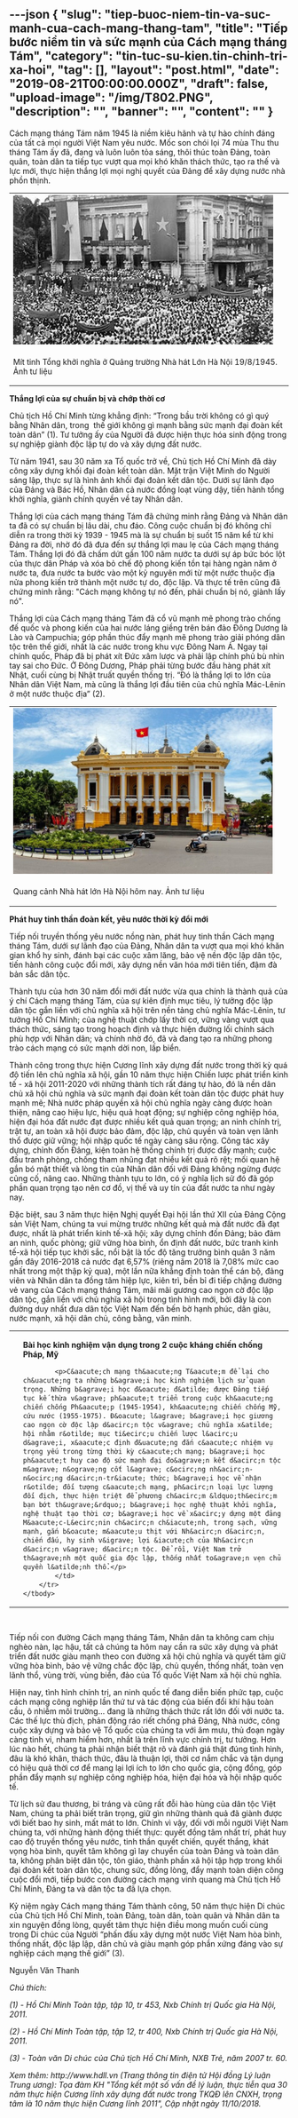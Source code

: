 ---json
{
    "slug": "tiep-buoc-niem-tin-va-suc-manh-cua-cach-mang-thang-tam",
    "title": "Tiếp bước niềm tin và sức mạnh của Cách mạng tháng Tám",
    "category": "tin-tuc-su-kien.tin-chinh-tri-xa-hoi",
    "tag": [],
    "layout": "post.html",
    "date": "2019-08-21T00:00:00.000Z",
    "draft": false,
    "upload-image": "/img/T802.PNG",
    "description": "",
    "banner": "",
    "__content__": ""
}
---
<p>C&aacute;ch mạng th&aacute;ng T&aacute;m năm 1945 l&agrave; niềm ki&ecirc;u h&atilde;nh v&agrave; tự h&agrave;o ch&iacute;nh đ&aacute;ng của tất cả mọi người Việt Nam y&ecirc;u nước. Mốc son ch&oacute;i lọi 74 m&ugrave;a Thu thu th&aacute;ng T&aacute;m ấy đ&atilde;, đang v&agrave; lu&ocirc;n lu&ocirc;n tỏa s&aacute;ng, th&ocirc;i th&uacute;c to&agrave;n Đảng, to&agrave;n qu&acirc;n, to&agrave;n d&acirc;n ta tiếp tục vượt qua mọi kh&oacute; khăn th&aacute;ch thức, tạo ra thế v&agrave; lực mới, thực hiện thắng lợi mọi nghị quyết của Đảng để x&acirc;y dựng nước nh&agrave; phồn thịnh.</p>

<table align="center">
	<tbody>
		<tr>
			<td><img alt="" src="/img/T801.PNG" /></td>
		</tr>
		<tr>
			<td>
			<p>M&iacute;t tinh Tổng khởi nghĩa ở Quảng trường Nh&agrave; h&aacute;t Lớn H&agrave; Nội 19/8/1945. Ảnh tư li&ecirc;̣u</p>
			</td>
		</tr>
	</tbody>
</table>

<p><strong>Thắng lợi của sự chuẩn bị v&agrave; chớp thời cơ</strong></p>

<p>Chủ tịch Hồ Ch&iacute; Minh từng khẳng định: &ldquo;Trong bầu trời kh&ocirc;ng c&oacute; g&igrave; qu&yacute; bằng Nh&acirc;n d&acirc;n, trong&nbsp; thế giới kh&ocirc;ng g&igrave; mạnh bằng sức mạnh đại đo&agrave;n kết to&agrave;n d&acirc;n&rdquo; (1). Tư tưởng ấy của Người đ&atilde; được hiện thực h&oacute;a sinh động trong sự nghiệp gi&agrave;nh độc lập tự do v&agrave; x&acirc;y dựng đất nước.</p>

<p>Từ năm 1941, sau 30 năm xa Tổ quốc trở về, Chủ tịch Hồ Ch&iacute; Minh đ&atilde; d&agrave;y c&ocirc;ng x&acirc;y dựng khối đại đo&agrave;n kết to&agrave;n d&acirc;n. Mặt trận Việt Minh do Người s&aacute;ng lập, thực sự l&agrave; h&igrave;nh ảnh khối đại đo&agrave;n kết d&acirc;n tộc. Dưới sự l&atilde;nh đạo của Đảng v&agrave; B&aacute;c Hồ, Nh&acirc;n d&acirc;n cả nước đồng loạt v&ugrave;ng dậy, tiến h&agrave;nh tổng khởi nghĩa, gi&agrave;nh ch&iacute;nh quyền về tay Nh&acirc;n d&acirc;n.</p>

<p>Thắng lợi của c&aacute;ch mạng th&aacute;ng T&aacute;m đ&atilde; chứng minh rằng Đảng v&agrave; Nh&acirc;n d&acirc;n ta đ&atilde; c&oacute; sự chuẩn bị l&acirc;u d&agrave;i, chu đ&aacute;o. C&ocirc;ng cuộc chuẩn bị đ&oacute; kh&ocirc;ng chỉ diễn ra trong thời kỳ 1939 - 1945 m&agrave; l&agrave; sự chuẩn bị suốt 15 năm kể từ khi Đảng ra đời, nhờ đ&oacute; đ&atilde; đưa đến sự thắng lợi mau lẹ của C&aacute;ch mạng th&aacute;ng T&aacute;m. Thắng lợi đ&oacute; đ&atilde; chấm dứt gần 100 năm nước ta dưới sự &aacute;p bức b&oacute;c lột của thực d&acirc;n Ph&aacute;p v&agrave; x&oacute;a bỏ chế độ phong kiến tồn tại h&agrave;ng ng&agrave;n năm ở nước ta, đưa nước ta bước v&agrave;o một kỷ nguy&ecirc;n mới từ một nước thuộc địa nửa phong kiến trở th&agrave;nh một nước tự do, độc lập. V&agrave; thực tế tr&ecirc;n cũng đ&atilde; chứng minh rằng: &quot;C&aacute;ch mạng kh&ocirc;ng tự n&oacute; đến, phải chuẩn bị n&oacute;, gi&agrave;nh lấy n&oacute;&quot;.</p>

<p>Thắng lợi của C&aacute;ch mạng th&aacute;ng T&aacute;m đ&atilde; cổ vũ mạnh mẽ phong tr&agrave;o chống đế quốc v&agrave; phong kiến của hai nước l&aacute;ng giềng tr&ecirc;n b&aacute;n đảo Đ&ocirc;ng Dương l&agrave; L&agrave;o v&agrave; Campuchia; g&oacute;p phần th&uacute;c đẩy mạnh mẽ phong tr&agrave;o giải ph&oacute;ng d&acirc;n tộc tr&ecirc;n thế giới, nhất l&agrave; c&aacute;c nước trong khu vực Đ&ocirc;ng Nam &Aacute;. Ngay tại ch&iacute;nh quốc, Ph&aacute;p đ&atilde; bị ph&aacute;t x&iacute;t Đức x&acirc;m lược v&agrave; phải lập ch&iacute;nh phủ b&ugrave; nh&igrave;n tay sai cho Đức. Ở Đ&ocirc;ng Dương, Ph&aacute;p phải từng bước đầu h&agrave;ng ph&aacute;t x&iacute;t Nhật, cuối c&ugrave;ng bị Nhật truất quyền thống trị. &ldquo;Đ&oacute; l&agrave; thắng lợi to lớn của Nh&acirc;n d&acirc;n Việt Nam, m&agrave; cũng l&agrave; thắng lợi đầu ti&ecirc;n của chủ nghĩa M&aacute;c-L&ecirc;nin ở một nước thuộc địa&rdquo; (2).</p>

<table align="center">
	<tbody>
		<tr>
			<td><img alt="" src="/img/T802.PNG" /></td>
		</tr>
		<tr>
			<td>
			<p>Quang cảnh Nh&agrave; h&aacute;t lớn H&agrave; Nội h&ocirc;m nay. Ảnh tư liệu</p>
			</td>
		</tr>
	</tbody>
</table>

<p><strong>Ph&aacute;t huy tinh thần đo&agrave;n kết, y&ecirc;u nước thời kỳ đổi mới</strong></p>

<p>Tiếp nối truyền thống y&ecirc;u nước nồng n&agrave;n, ph&aacute;t huy tinh thần C&aacute;ch mạng th&aacute;ng T&aacute;m, dưới sự l&atilde;nh đạo của Đảng, Nh&acirc;n d&acirc;n ta vượt qua mọi kh&oacute; khăn gian khổ hy sinh, đ&aacute;nh bại c&aacute;c cuộc x&acirc;m lăng, bảo vệ nền độc lập d&acirc;n tộc, tiến h&agrave;nh c&ocirc;ng cuộc đổi mới, x&acirc;y dựng nền văn h&oacute;a mới ti&ecirc;n tiến, đậm đ&agrave; bản sắc d&acirc;n tộc.</p>

<p>Th&agrave;nh tựu của hơn 30 năm đổi mới đất nước vừa qua ch&iacute;nh l&agrave; th&agrave;nh quả của &yacute; ch&iacute; C&aacute;ch mạng th&aacute;ng T&aacute;m, của sự ki&ecirc;n định mục ti&ecirc;u, l&yacute; tưởng độc lập d&acirc;n tộc gắn liền với chủ nghĩa x&atilde; hội tr&ecirc;n nền tảng chủ nghĩa M&aacute;c-L&ecirc;nin, tư tưởng Hồ Ch&iacute; Minh; của nghệ thuật chớp lấy thời cơ, vững v&agrave;ng vượt qua th&aacute;ch thức, s&aacute;ng tạo trong hoạch định v&agrave; thực hiện đường lối ch&iacute;nh s&aacute;ch ph&ugrave; hợp với Nh&acirc;n d&acirc;n; v&agrave; ch&iacute;nh nhờ đ&oacute;, đ&atilde; v&agrave; đang tạo ra những phong tr&agrave;o c&aacute;ch mạng c&oacute; sức mạnh dời non, lấp biển.</p>

<p>Th&agrave;nh c&ocirc;ng trong thực hiện Cương lĩnh x&acirc;y dựng đất nước trong thời kỳ qu&aacute; độ tiến l&ecirc;n chủ nghĩa x&atilde; hội, gần 10 năm thực hiện Chiến lược ph&aacute;t triển kinh tế - x&atilde; hội 2011-2020 với những th&agrave;nh t&iacute;ch rất đ&aacute;ng tự h&agrave;o, đ&oacute; l&agrave; n&ecirc;̀n d&acirc;n chủ xã h&ocirc;̣i chủ nghĩa và sức mạnh đại đo&agrave;n kết to&agrave;n d&acirc;n tộc được ph&aacute;t huy mạnh mẽ; Nh&agrave; nước ph&aacute;p quyền x&atilde; hội chủ nghĩa ng&agrave;y c&agrave;ng được ho&agrave;n thiện, n&acirc;ng cao hiệu lực, hiệu quả hoạt động; sự nghi&ecirc;̣p c&ocirc;ng nghi&ecirc;̣p hóa, hi&ecirc;̣n đại hóa đ&acirc;́t nước đạt được nhi&ecirc;̀u k&ecirc;́t quả quan trọng; an ninh ch&iacute;nh trị, trật tự, an to&agrave;n x&atilde; hội được bảo đảm, độc lập, chủ quyền v&agrave; to&agrave;n vẹn l&atilde;nh thổ được giữ vững; hội nhập quốc tế ng&agrave;y c&agrave;ng s&acirc;u rộng. C&ocirc;ng t&aacute;c x&acirc;y dựng, chỉnh đốn Đảng, kiện to&agrave;n hệ thống ch&iacute;nh trị được đẩy mạnh; cuộc đấu tranh ph&ograve;ng, chống tham nhũng đạt nhiều kết quả r&otilde; rệt; mối quan hệ gắn b&oacute; mật thiết v&agrave; l&ograve;ng tin của Nh&acirc;n d&acirc;n đối với Đảng kh&ocirc;ng ngừng được củng c&ocirc;́, n&acirc;ng cao. Những th&agrave;nh tựu to lớn, c&oacute; &yacute; nghĩa lịch sử đ&oacute; đ&atilde; g&oacute;p phần quan trọng tạo n&ecirc;n cơ đồ, vị thế v&agrave; uy t&iacute;n của đất nước ta như ng&agrave;y nay.</p>

<p>Đặc biệt, sau 3 năm thực hiện Nghị quyết Đại hội lần thứ XII của Đảng Cộng sản Việt Nam, ch&uacute;ng ta vui mừng trước những kết quả m&agrave; đất nước đ&atilde; đạt được, nhất l&agrave; ph&aacute;t triển kinh tế-x&atilde; hội; x&acirc;y dựng chỉnh đốn Đảng; bảo đảm an ninh, quốc ph&ograve;ng; giữ vững h&ograve;a b&igrave;nh, ổn định đất nước, bức tranh kinh tế-x&atilde; hội tiếp tục khởi sắc, nổi bật l&agrave; tốc độ tăng trưởng b&igrave;nh qu&acirc;n 3 năm gần đ&acirc;y 2016-2018 cả nước đạt 6,57% (ri&ecirc;ng năm 2018 l&agrave; 7,08% mức cao nhất trong một thập kỷ qua), một lần nữa khẳng định to&agrave;n thể c&aacute;n bộ, đảng vi&ecirc;n v&agrave; Nh&acirc;n d&acirc;n ta đồng t&acirc;m hiệp lực, ki&ecirc;n tr&igrave;, bền bỉ đi tiếp chặng đường vẻ vang của C&aacute;ch mạng th&aacute;ng T&aacute;m, m&atilde;i m&atilde;i gương cao ngọn cờ độc lập d&acirc;n tộc, gắn liền với chủ nghĩa x&atilde; hội trong t&igrave;nh h&igrave;nh mới, bởi đ&acirc;y l&agrave; con đường duy nhất đưa d&acirc;n tộc Việt Nam đến bến bờ hạnh ph&uacute;c, d&acirc;n gi&agrave;u, nước mạnh, x&atilde; hội d&acirc;n chủ, c&ocirc;ng bằng, văn minh.</p>

<table align="center" border="0" cellpadding="1" cellspacing="0">
	<tbody>
		<tr>
			<td>&nbsp;</td>
			<td>
			<p><strong>B&agrave;i học kinh nghiệm vận dụng trong 2 cuộc kh&aacute;ng chiến chống Ph&aacute;p, Mỹ</strong></p>

			<p>C&aacute;ch mạng th&aacute;ng T&aacute;m để lại cho ch&uacute;ng ta những b&agrave;i học kinh nghiệm lịch sử quan trọng. Những b&agrave;i học đ&oacute; đ&atilde; được Đảng tiếp tục kế thừa v&agrave; ph&aacute;t triển trong cuộc kh&aacute;ng chiến chống Ph&aacute;p (1945-1954), kh&aacute;ng chiến chống Mỹ, cứu nước (1955-1975). Đ&oacute; l&agrave; b&agrave;i học giương cao ngọn cờ độc lập d&acirc;n tộc v&agrave; chủ nghĩa x&atilde; hội nhằm r&otilde; mục ti&ecirc;u chiến lược l&acirc;u d&agrave;i, x&aacute;c định đ&uacute;ng đắn c&aacute;c nhiệm vụ trọng yếu trong từng thời kỳ c&aacute;ch mạng; b&agrave;i học ph&aacute;t huy cao độ sức mạnh đại đo&agrave;n kết d&acirc;n tộc m&agrave; n&ograve;ng cốt l&agrave; c&ocirc;ng nh&acirc;n-n&ocirc;ng d&acirc;n-tr&iacute; thức; b&agrave;i học về nhận r&otilde; đối tượng c&aacute;ch mạng, ph&acirc;n loại lực lượng đối địch, thực hiện triệt để phương ch&acirc;m &ldquo;th&ecirc;m bạn bớt th&ugrave;&rdquo;; b&agrave;i học nghệ thuật khởi nghĩa, nghệ thuật tạo thời cơ; b&agrave;i học về x&acirc;y dựng một đảng M&aacute;c-L&ecirc;nin ch&acirc;n ch&iacute;nh, trong sạch, vững mạnh, gắn b&oacute; m&aacute;u thịt với Nh&acirc;n d&acirc;n, chiến đấu, hy sinh v&igrave; lợi &iacute;ch của Nh&acirc;n d&acirc;n v&agrave; d&acirc;n tộc. Để rồi, Việt Nam trở th&agrave;nh một quốc gia độc lập, thống nhất to&agrave;n vẹn chủ quyền l&atilde;nh thổ.</p>
			</td>
		</tr>
	</tbody>
</table>

<p>&nbsp;</p>

<p>Tiếp nối con đường C&aacute;ch mạng th&aacute;ng T&aacute;m, Nh&acirc;n d&acirc;n ta kh&ocirc;ng cam chịu ngh&egrave;o n&agrave;n, lạc hậu, tất cả ch&uacute;ng ta h&ocirc;m nay cần ra sức x&acirc;y dựng v&agrave; ph&aacute;t triển đất nước gi&agrave;u mạnh theo con đường x&atilde; hội chủ nghĩa v&agrave; quyết t&acirc;m giữ vững h&ograve;a b&igrave;nh, bảo vệ vững chắc độc lập, chủ quyền, thống nhất, to&agrave;n vẹn l&atilde;nh thổ, v&ugrave;ng trời, v&ugrave;ng biển, đảo của Tổ quốc Việt Nam x&atilde; hội chủ nghĩa.</p>

<p>Hiện nay, t&igrave;nh h&igrave;nh ch&iacute;nh trị, an ninh quốc tế đang diễn biến phức tạp, cuộc c&aacute;ch mạng c&ocirc;ng nghiệp lần thứ tư v&agrave; t&aacute;c động của biến đổi kh&iacute; hậu to&agrave;n cầu, &ocirc; nhiễm m&ocirc;i trường... đang l&agrave; những th&aacute;ch thức rất lớn đối với nước ta. C&aacute;c thế lực th&ugrave; địch, phản động r&aacute;o riết chống ph&aacute; Đảng, Nh&agrave; nước, c&ocirc;ng cuộc x&acirc;y dựng v&agrave; bảo vệ Tổ quốc của ch&uacute;ng ta với &acirc;m mưu, thủ đoạn ng&agrave;y c&agrave;ng tinh vi, nham hiểm hơn, nhất l&agrave; tr&ecirc;n lĩnh vực ch&iacute;nh trị, tư tưởng. Hơn l&uacute;c n&agrave;o hết, ch&uacute;ng ta phải nhận biết thật r&otilde; v&agrave; đ&aacute;nh gi&aacute; thật đ&uacute;ng t&igrave;nh h&igrave;nh, đ&acirc;u l&agrave; kh&oacute; khăn, th&aacute;ch thức, đ&acirc;u l&agrave; thuận lợi, thời cơ nắm chắc v&agrave; tận dụng c&oacute; hiệu quả thời cơ để mang lại lợi &iacute;ch to lớn cho quốc gia, cộng đồng, g&oacute;p phần đẩy mạnh sự nghiệp c&ocirc;ng nghiệp h&oacute;a, hiện đại h&oacute;a v&agrave; hội nhập quốc tế.</p>

<p>Từ lịch sử đau thương, bi tr&aacute;ng v&agrave; cũng rất đỗi h&agrave;o h&ugrave;ng của d&acirc;n tộc Việt Nam, ch&uacute;ng ta phải biết tr&acirc;n trọng, giữ g&igrave;n những th&agrave;nh quả đ&atilde; gi&agrave;nh được với biết bao hy sinh, mất m&aacute;t to lớn. Ch&iacute;nh v&igrave; vậy, đối với mỗi người Việt Nam ch&uacute;ng ta, với những h&agrave;nh động thiết thực: quyết đồng t&acirc;m nhất tr&iacute;, ph&aacute;t huy cao độ truyền thống y&ecirc;u nước, tinh thần quyết chiến, quyết thắng, kh&aacute;t vọng h&ograve;a b&igrave;nh, quyết t&acirc;m kh&ocirc;ng g&igrave; lay chuyển của to&agrave;n Đảng v&agrave; to&agrave;n d&acirc;n ta, kh&ocirc;ng ph&acirc;n biệt d&acirc;n tộc, t&ocirc;n gi&aacute;o, th&agrave;nh phần x&atilde; hội tập hợp trong khối đại đo&agrave;n kết to&agrave;n d&acirc;n tộc, chung sức, đồng l&ograve;ng, đẩy mạnh to&agrave;n diện c&ocirc;ng cuộc đổi mới, tiếp bước con đường c&aacute;ch mạng vinh quang m&agrave; Chủ tịch Hồ Ch&iacute; Minh, Đảng ta v&agrave; d&acirc;n tộc ta đ&atilde; lựa chọn.</p>

<p>Kỷ niệm ng&agrave;y C&aacute;ch mạng th&aacute;ng T&aacute;m th&agrave;nh c&ocirc;ng, 50 năm thực hiện Di ch&uacute;c của Chủ tịch Hồ Ch&iacute; Minh, to&agrave;n Đảng, to&agrave;n d&acirc;n, to&agrave;n qu&acirc;n v&agrave; Nh&acirc;n d&acirc;n ta xin nguyện đồng l&ograve;ng, quyết t&acirc;m thực hiện điều mong muốn cuối c&ugrave;ng trong Di ch&uacute;c của Người &ldquo;phấn đấu x&acirc;y dựng một nước Việt Nam h&ograve;a b&igrave;nh, thống nhất, độc lập lập, d&acirc;n chủ v&agrave; gi&agrave;u mạnh g&oacute;p phần xứng đ&aacute;ng v&agrave;o sự nghiệp c&aacute;ch mạng thế giới&rdquo; (3).</p>

<p>Nguyễn Văn Thanh</p>

<p><em>Ch&uacute; th&iacute;ch:</em></p>

<p><em>(1) - Hồ Ch&iacute; Minh To&agrave;n tập, tập 10, tr 453, Nxb Ch&iacute;nh trị Quốc gia H&agrave; Nội, 2011.</em></p>

<p><em>(2) - Hồ Ch&iacute; Minh To&agrave;n tập, tập 12, tr 400, Nxb Ch&iacute;nh trị Quốc gia H&agrave; Nội, 2011.</em></p>

<p><em>(3) - To&agrave;n văn Di ch&uacute;c của Chủ tịch Hồ Ch&iacute; Minh, NXB Trẻ, năm 2007 tr. 60.</em></p>

<p><em>Xem th&ecirc;m: http://www.hdll.vn (Trang th&ocirc;ng tin điện tử Hội đồng L&yacute; luận Trung ương): Tọa đ&agrave;m KH &quot;Tổng kết một số vấn đề l&yacute; luận, thực tiễn qua 30 năm thực hiện Cương lĩnh x&acirc;y dựng đất nước trong TKQĐ l&ecirc;n CNXH, trọng t&acirc;m l&agrave; 10 năm thực hiện Cương lĩnh 2011&quot;, Cập nhật ng&agrave;y 11/10/2018.</em></p>

